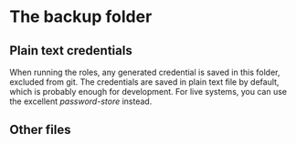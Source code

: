 # The backup folder

## Plain text credentials

When running the roles, any generated credential is saved in this folder, excluded from git. The credentials are saved
in plain text file by default, which is probably enough for development. For live systems, you can use the excellent
*password-store* instead.

## Other files
